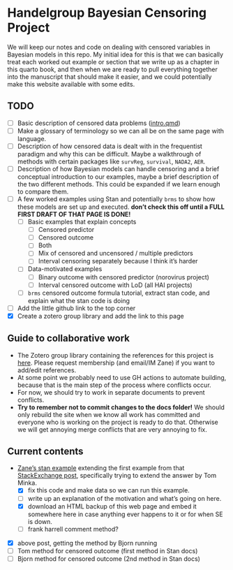 
# Handelgroup Bayesian Censoring Project

<!-- THIS FILE IS GENERATED BY README.Qmd, PLEASE EDIT THAT INSTEAD! -->

We will keep our notes and code on dealing with censored variables in
Bayesian models in this repo. My initial idea for this is that we can
basically treat each worked out example or section that we write up as a
chapter in this quarto book, and then when we are ready to pull
everything together into the manuscript that should make it easier, and
we could potentially make this website available with some edits.

## TODO

- [ ] Basic description of censored data problems
  ([intro.qmd](intro.qmd))
- [ ] Make a glossary of terminology so we can all be on the same page
  with language.
- [ ] Description of how censored data is dealt with in the frequentist
  paradigm and why this can be difficult. Maybe a walkthrough of methods
  with certain packages like `survReg`, `survival`, `NADA2`, `AER`.
- [ ] Description of how Bayesian models can handle censoring and a
  brief conceptual introduction to our examples, maybe a brief
  description of the two different methods. This could be expanded if we
  learn enough to compare them.
- [ ] A few worked examples using Stan and potentially `brms` to show
  how these models are set up and executed. **don’t check this off until
  a FULL FIRST DRAFT OF THAT PAGE IS DONE!**
  - [ ] Basic examples that explain concepts
    - [ ] Censored predictor
    - [ ] Censored outcome
    - [ ] Both
    - [ ] Mix of censored and uncensored / multiple predictors
    - [ ] Interval censoring separately because I think it’s harder
  - [ ] Data-motivated examples
    - [ ] Binary outcome with censored predictor (norovirus project)
    - [ ] Interval censored outcome with LoD (all HAI projects)
  - [ ] `brms` censored outcome formula tutorial, extract stan code, and
    explain what the stan code is doing
- [ ] Add the little github link to the top corner
- [x] Create a zotero group library and add the link to this page

## Guide to collaborative work

- The Zotero group library containing the references for this project is
  [here](https://www.zotero.org/groups/5240281/bayesian-censoring).
  Please request membership (and email/IM Zane) if you want to add/edit
  references.
- At some point we probably need to use GH actions to automate building,
  because that is the main step of the process where conflicts occur.
- For now, we should try to work in separate documents to prevent
  conflicts.
- **Try to remember not to commit changes to the docs folder!** We
  should only rebuild the site when we know all work has committed and
  everyone who is working on the project is ready to do that. Otherwise
  we will get annoying merge conflicts that are very annoying to fix.

## Current contents

- [Zane’s stan example](Ex1.Stan) extending the first example from that
  [StackExchange
  post](https://stats.stackexchange.com/questions/482079/how-best-to-deal-with-a-left-censored-predictor-because-of-detection-limits-in),
  specifically trying to extend the answer by Tom Minka.
  - [x] fix this code and make data so we can run this example.
  - [ ] write up an explanation of the motivation and what’s going on
    here.
  - [x] download an HTML backup of this web page and embed it somewhere
    here in case anything ever happens to it or for when SE is down.
  - [ ] frank harrell comment method?
- [x] above post, getting the method by Bjorn running
- [ ] Tom method for censored outcome (first method in Stan docs)
- [ ] Bjorn method for censored outcome (2nd method in Stan docs)

